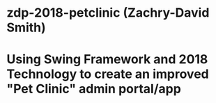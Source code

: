 # zdp-2018-petclinic (Zachry-David Smith)
<h1>Using Swing Framework and 2018 Technology to create an improved "Pet Clinic" admin portal/app
